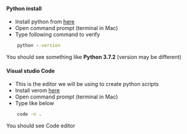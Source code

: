 #### Python install
* Install python from [here](https://www.python.org/downloads/)
* Open command prompt (terminal in Mac)
* Type following command to verify
```cmd
    python --version
```
You should see something like __Python 3.7.2__ (version may be different)

#### Visual studio Code
* This is the editor we will be using to create python scripts
* Install verom [here](https://code.visualstudio.com/download)
* Open command prompt (terminal in Mac)
* Type like below
```cmd
    code -n .
```
You should see Code editor

